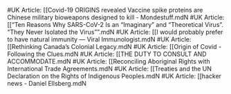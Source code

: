 #UK
Article: [[Covid-19 ORIGINS revealed Vaccine spike proteins are Chinese military bioweapons designed to kill - Mondestuff.mdN
#UK
Article: [[“Ten Reasons Why SARS-CoV-2 Is an “Imaginary” and “Theoretical Virus”. “They Never Isolated the Virus””.mdN
#UK
Article: [[I would probably prefer to have natural immunity — Viral Immunologist.mdN
#UK
Article: [[Rethinking Canada’s Colonial Legacy.mdN
#UK
Article: [[Origin of Covid - Following the Clues.mdN
#UK
Article: [[THE DUTY TO CONSULT AND ACCOMMODATE.mdN
#UK
Article: [[Reconciling Aboriginal Rights with International Trade Agreements.mdN
#UK
Article: [[Treaties and the UN Declaration on the Rights of Indigenous Peoples.mdN
#UK
Article: [[hacker news - Daniel Ellsberg.mdN

